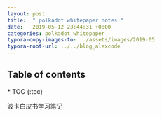 ```yaml
---
layout: post
title:  " polkadot whitepaper notes "
date:   2019-05-12 23:44:31 +0800
categories: polkadot whitepaper
typora-copy-images-to: ../assets/images/2019-05
typora-root-url: ../../blog_alexcode
---
```

<h2>Table of contents</h2>
* TOC
{:toc}


波卡白皮书学习笔记



<script src="https://gist.github.com/alexwanng/7072efd288ba0432b672df4b96cd879b.js"></script>